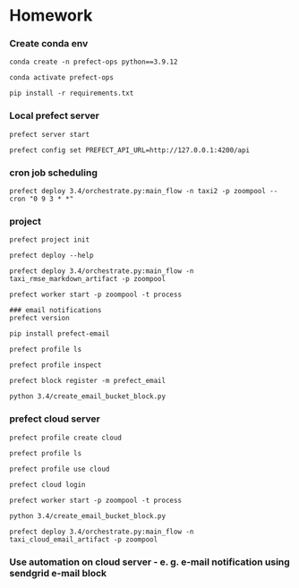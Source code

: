 # Homework

### Create conda env
    conda create -n prefect-ops python==3.9.12

    conda activate prefect-ops

    pip install -r requirements.txt

### Local prefect server
    prefect server start

    prefect config set PREFECT_API_URL=http://127.0.0.1:4200/api


### cron job scheduling
    prefect deploy 3.4/orchestrate.py:main_flow -n taxi2 -p zoompool --cron "0 9 3 * *"

### project
    prefect project init

    prefect deploy --help

    prefect deploy 3.4/orchestrate.py:main_flow -n taxi_rmse_markdown_artifact -p zoompool

    prefect worker start -p zoompool -t process

    ### email notifications
    prefect version

    pip install prefect-email

    prefect profile ls

    prefect profile inspect

    prefect block register -m prefect_email

    python 3.4/create_email_bucket_block.py


### prefect cloud server
    prefect profile create cloud

    prefect profile ls

    prefect profile use cloud

    prefect cloud login

    prefect worker start -p zoompool -t process

    python 3.4/create_email_bucket_block.py

    prefect deploy 3.4/orchestrate.py:main_flow -n taxi_cloud_email_artifact -p zoompool

### Use automation on cloud server - e. g. e-mail notification using sendgrid e-mail block
